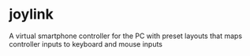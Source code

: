   # joylink
  A virtual smartphone controller for the PC with preset layouts that maps controller inputs to keyboard and mouse inputs
